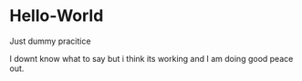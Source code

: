# Hello-World
Just dummy pracitice


I downt know what to say but i think its working and I am doing good peace out.
